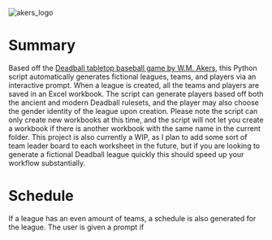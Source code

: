 ![akers_logo](https://github.com/user-attachments/assets/f1ae08f7-4324-4923-9e41-dabdda777994)

# Summary
Based off the [Deadball tabletop baseball game by W.M. Akers](http://wmakers.net/deadball), this Python script automatically generates fictional leagues, teams, and players via an interactive prompt. When a league is created, all the teams and players are saved in an Excel workbook. The script can generate players based off both the ancient and modern Deadball rulesets, and the player may also choose the gender identity of the league upon creation.
Please note the script can only create new workbooks at this time, and the script will not let you create a workbook if there is another workbook with the same name in the current folder. This project is also currently a WIP, as I plan to add some sort of team leader board to each worksheet in the future, but if you are looking to generate a fictional Deadball league quickly this should speed up your workflow substantially.

# Schedule
If a league has an even amount of teams, a schedule is also generated for the league. The user is given a prompt if 

